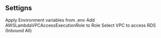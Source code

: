 ## Settigns

Apply Environment variables from .env
Add AWSLambdaVPCAccessExecutionRole to Role
Select VPC to access RDS (Inbound All)
